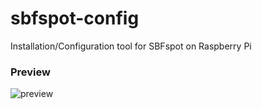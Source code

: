 # sbfspot-config
Installation/Configuration tool for SBFspot on Raspberry Pi

### Preview
![preview](https://user-images.githubusercontent.com/1931158/31743326-096c2706-b45b-11e7-9355-c438a64a7650.jpg)
